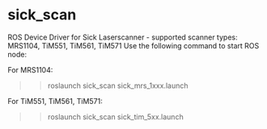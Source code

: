 # sick_scan
ROS Device Driver for Sick Laserscanner - supported scanner types: MRS1104, TiM551, TiM561, TiM571 
Use the following command to start ROS node:

For MRS1104:
>> roslaunch sick_scan sick_mrs_1xxx.launch

For TiM551, TiM561, TiM571:
>> roslaunch sick_scan sick_tim_5xx.launch





